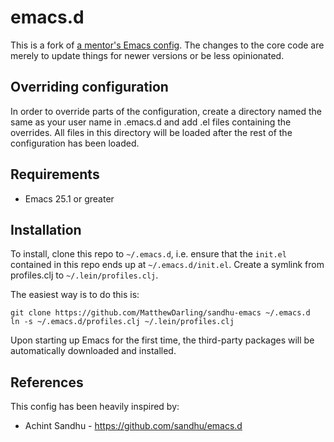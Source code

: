 # emacs.d

This is a fork of
[a mentor's Emacs config](https://github.com/sandhu/emacs.d). The
changes to the core code are merely to update things for newer
versions or be less opinionated.

## Overriding configuration

In order to override parts of the configuration, create a directory
named the same as your user name in .emacs.d and add .el files
containing the overrides. All files in this directory will be loaded
after the rest of the configuration has been loaded.

## Requirements

* Emacs 25.1 or greater

## Installation

To install, clone this repo to `~/.emacs.d`, i.e. ensure that the
`init.el` contained in this repo ends up at `~/.emacs.d/init.el`.
Create a symlink from profiles.clj to `~/.lein/profiles.clj`.

The easiest way is to do this is:

````
git clone https://github.com/MatthewDarling/sandhu-emacs ~/.emacs.d
ln -s ~/.emacs.d/profiles.clj ~/.lein/profiles.clj
````

Upon starting up Emacs for the first time, the third-party packages
will be automatically downloaded and installed.

## References
This config has been heavily inspired by:
* Achint Sandhu - https://github.com/sandhu/emacs.d
